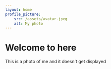 ```yaml
---
layout: home
profile_picture:
    src: /assets/avatar.jpeg
    alt: My photo
---
```


# Welcome to here

This is a photo of me and it doesn't get displayed